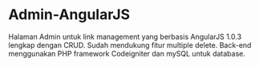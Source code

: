 # Admin-AngularJS

Halaman Admin untuk link management yang berbasis AngularJS 1.0.3 lengkap dengan CRUD. Sudah mendukung fitur multiple delete. Back-end menggunakan PHP framework Codeigniter dan mySQL untuk database.
